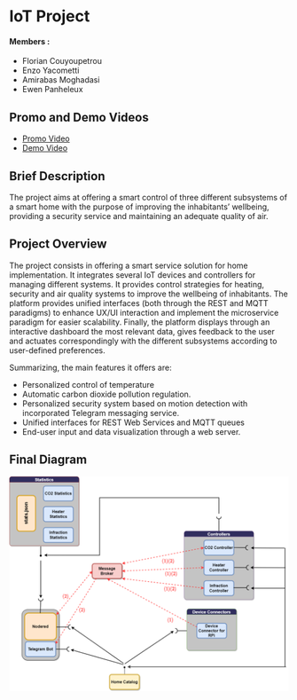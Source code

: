 # IoT Project 

#### Members : 
- Florian Couyoupetrou
- Enzo Yacometti
- Amirabas Moghadasi
- Ewen Panheleux

## Promo and Demo Videos

- [Promo Video](https://youtu.be/d-4_AFa7-50)
- [Demo Video](https://youtu.be/ZXktv9ifZyg)


## Brief Description

The project aims at offering a smart control of three different subsystems of a smart home with the purpose of improving the inhabitants’ wellbeing, providing a security service and maintaining an adequate quality of air.

## Project Overview

The project consists in offering a smart service solution for home implementation. It integrates several IoT devices and controllers for managing different systems. It provides control strategies for heating, security and air quality systems to improve the wellbeing of inhabitants. The platform provides unified interfaces (both through the REST and MQTT paradigms) to enhance UX/UI interaction and implement the microservice paradigm for easier scalability. Finally, the platform displays through an interactive dashboard the most relevant data, gives feedback to the user and actuates correspondingly with the different subsystems according to user-defined preferences.

Summarizing, the main features it offers are:
* Personalized control of temperature
* Automatic carbon dioxide pollution regulation. 
* Personalized security system based on motion detection with incorporated Telegram messaging service.
* Unified interfaces for REST Web Services and MQTT queues
* End-user input and data visualization through a web server.

## Final Diagram

![Final Diagram](Diagram.png "Final Diagram")